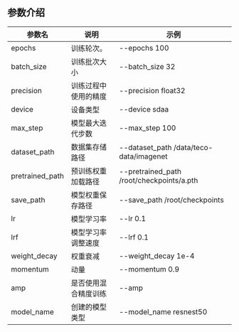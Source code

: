 ## 参数介绍

参数名 | 说明 | 示例
-----------------|-----------------|-----------------
epochs| 训练轮次。 | --epochs 100
batch_size | 训练批次大小 | --batch_size 32
precision | 训练过程中使用的精度 | --precision float32
device | 设备类型 | --device sdaa
max_step | 模型最大迭代步数 | --max_step 100
dataset_path | 数据集存储路径 | --dataset_path /data/teco-data/imagenet
pretrained_path | 预训练权重加载路径 | --pretrained_path /root/checkpoints/a.pth
save_path | 模型权重保存路径 | --save_path /root/checkpoints
lr | 模型学习率 | --lr 0.1
lrf | 模型学习率调整速度 | --lrf 0.1
weight_decay | 权重衰减 | --weight_decay 1e-4
momentum | 动量 | --momentum 0.9
amp | 是否使用混合精度训练 | --amp
model_name | 创建的模型类型 | --model_name resnest50 
